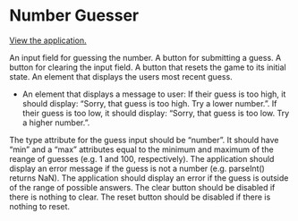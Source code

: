 # Number Guesser

[View the application.](https://adam-rice.github.io/Number-Guesser/)

An input field for guessing the number.
A button for submitting a guess.
A button for clearing the input field.
A button that resets the game to its initial state.
An element that displays the users most recent guess.

* An element that displays a message to user:
If their guess is too high, it should display: “Sorry, that guess is too high. Try a lower number.”.
If their guess is too low, it should display: “Sorry, that guess is too low. Try a higher number.”.

The type attribute for the guess input should be “number”.
It should have “min” and a “max” attributes equal to the minimum and maximum of the reange of guesses (e.g. 1 and 100, respectively).
The application should display an error message if the guess is not a number (e.g. parseInt() returns NaN).
The application should display an error if the guess is outside of the range of possible answers.
The clear button should be disabled if there is nothing to clear.
The reset button should be disabled if there is nothing to reset.
